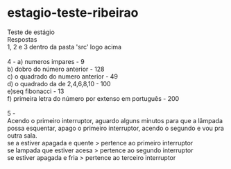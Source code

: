 # estagio-teste-ribeirao
Teste de estágio<br />
Respostas <br />
1, 2 e 3 dentro da pasta 'src' logo acima <br />
<br />
4 - a) numeros impares - 9 <br />
b) dobro do número anterior - 128 <br />
c) o quadrado do numero anterior - 49 <br />
d) o quadrado da de 2,4,6,8,10 - 100 <br />
e)seq  fibonacci - 13 <br />
f) primeira letra do número por extenso em português - 200 <br /> 
<br />
5 - <br />
Acendo o primeiro interruptor, aguardo alguns minutos para que a lâmpada possa esquentar, apago o primeiro interruptor, acendo o segundo e vou pra outra sala.<br />
se a estiver apagada e quente > pertence ao primeiro interruptor<br />
se lampada que estiver acesa > pertence ao segundo interruptor<br />
se estiver apagada e fria > pertence ao terceiro interruptor<br />
